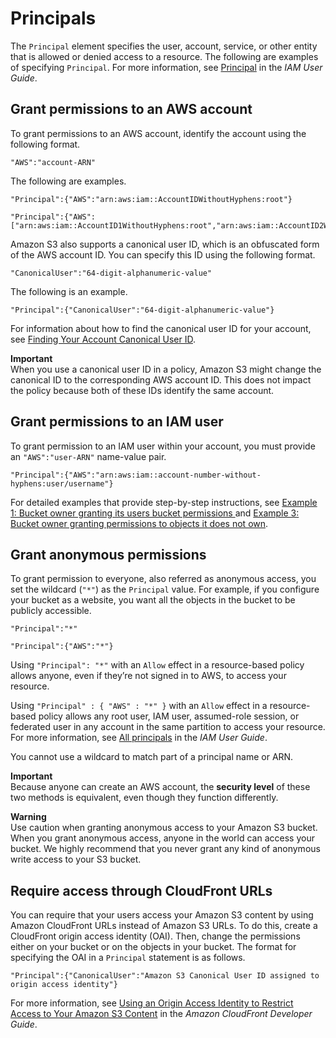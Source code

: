 # Principals<a name="s3-bucket-user-policy-specifying-principal-intro"></a>

The `Principal` element specifies the user, account, service, or other entity that is allowed or denied access to a resource\. The following are examples of specifying `Principal`\. For more information, see [Principal](https://docs.aws.amazon.com/IAM/latest/UserGuide/reference_policies_elements_principal.html) in the *IAM User Guide*\.

## Grant permissions to an AWS account<a name="s3-aws-account-permissions"></a>

To grant permissions to an AWS account, identify the account using the following format\.

```
"AWS":"account-ARN"
```

The following are examples\.

```
"Principal":{"AWS":"arn:aws:iam::AccountIDWithoutHyphens:root"}
```

```
"Principal":{"AWS":["arn:aws:iam::AccountID1WithoutHyphens:root","arn:aws:iam::AccountID2WithoutHyphens:root"]}
```

Amazon S3 also supports a canonical user ID, which is an obfuscated form of the AWS account ID\. You can specify this ID using the following format\.

```
"CanonicalUser":"64-digit-alphanumeric-value"
```

The following is an example\.

```
"Principal":{"CanonicalUser":"64-digit-alphanumeric-value"}
```

For information about how to find the canonical user ID for your account, see [Finding Your Account Canonical User ID](https://docs.aws.amazon.com/general/latest/gr/acct-identifiers.html#FindingCanonicalId)\.

**Important**  
When you use a canonical user ID in a policy, Amazon S3 might change the canonical ID to the corresponding AWS account ID\. This does not impact the policy because both of these IDs identify the same account\.   
 

## Grant permissions to an IAM user<a name="s3-aws-user-permissions"></a>

To grant permission to an IAM user within your account, you must provide an `"AWS":"user-ARN"` name\-value pair\.

```
"Principal":{"AWS":"arn:aws:iam::account-number-without-hyphens:user/username"}
```

For detailed examples that provide step\-by\-step instructions, see [Example 1: Bucket owner granting its users bucket permissions ](example-walkthroughs-managing-access-example1.md) and [Example 3: Bucket owner granting permissions to objects it does not own](example-walkthroughs-managing-access-example3.md)\.

## Grant anonymous permissions<a name="s3-anonymous-permissions"></a>

To grant permission to everyone, also referred as anonymous access, you set the wildcard \(`"*"`\) as the `Principal` value\. For example, if you configure your bucket as a website, you want all the objects in the bucket to be publicly accessible\.

```
"Principal":"*"
```

```
"Principal":{"AWS":"*"}
```

Using `"Principal": "*"` with an `Allow` effect in a resource\-based policy allows anyone, even if they’re not signed in to AWS, to access your resource\. 

Using `"Principal" : { "AWS" : "*" }` with an `Allow` effect in a resource\-based policy allows any root user, IAM user, assumed\-role session, or federated user in any account in the same partition to access your resource\. For more information, see [All principals](https://docs.aws.amazon.com/IAM/latest/UserGuide/reference_policies_elements_principal.html#principal-anonymous) in the *IAM User Guide*\.

You cannot use a wildcard to match part of a principal name or ARN\.

**Important**  
Because anyone can create an AWS account, the **security level** of these two methods is equivalent, even though they function differently\.

**Warning**  
Use caution when granting anonymous access to your Amazon S3 bucket\. When you grant anonymous access, anyone in the world can access your bucket\. We highly recommend that you never grant any kind of anonymous write access to your S3 bucket\.

## Require access through CloudFront URLs<a name="require-cloudfront-urls"></a>

You can require that your users access your Amazon S3 content by using Amazon CloudFront URLs instead of Amazon S3 URLs\. To do this, create a CloudFront origin access identity \(OAI\)\. Then, change the permissions either on your bucket or on the objects in your bucket\. The format for specifying the OAI in a `Principal` statement is as follows\.

```
"Principal":{"CanonicalUser":"Amazon S3 Canonical User ID assigned to origin access identity"}
```

For more information, see [ Using an Origin Access Identity to Restrict Access to Your Amazon S3 Content](https://docs.aws.amazon.com/AmazonCloudFront/latest/DeveloperGuide/private-content-restricting-access-to-s3.html) in the *Amazon CloudFront Developer Guide*\. 